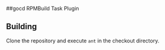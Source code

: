 #\#gocd RPMBuild Task Plugin

## Building

Clone the repository and execute ```ant``` in the checkout directory. 
